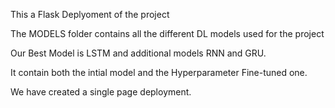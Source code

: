 This a Flask Deplyoment of the project

The MODELS folder contains all the different DL models used for the project

Our Best Model is LSTM and additional models RNN and GRU.

It contain both the intial model and the Hyperparameter Fine-tuned one.

We have created a single page deployment.
